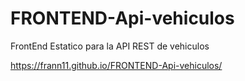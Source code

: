 # FRONTEND-Api-vehiculos
FrontEnd Estatico para la API REST de vehiculos

https://frann11.github.io/FRONTEND-Api-vehiculos/
